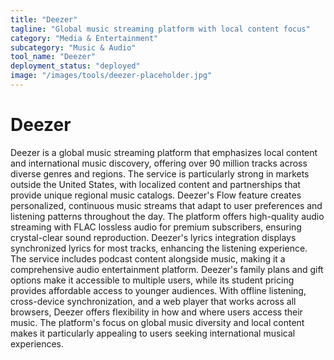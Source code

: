 ```yaml
---
title: "Deezer"
tagline: "Global music streaming platform with local content focus"
category: "Media & Entertainment"
subcategory: "Music & Audio"
tool_name: "Deezer"
deployment_status: "deployed"
image: "/images/tools/deezer-placeholder.jpg"
---
```


# Deezer

Deezer is a global music streaming platform that emphasizes local content and international music discovery, offering over 90 million tracks across diverse genres and regions. The service is particularly strong in markets outside the United States, with localized content and partnerships that provide unique regional music catalogs. Deezer's Flow feature creates personalized, continuous music streams that adapt to user preferences and listening patterns throughout the day. The platform offers high-quality audio streaming with FLAC lossless audio for premium subscribers, ensuring crystal-clear sound reproduction. Deezer's lyrics integration displays synchronized lyrics for most tracks, enhancing the listening experience. The service includes podcast content alongside music, making it a comprehensive audio entertainment platform. Deezer's family plans and gift options make it accessible to multiple users, while its student pricing provides affordable access to younger audiences. With offline listening, cross-device synchronization, and a web player that works across all browsers, Deezer offers flexibility in how and where users access their music. The platform's focus on global music diversity and local content makes it particularly appealing to users seeking international musical experiences.
